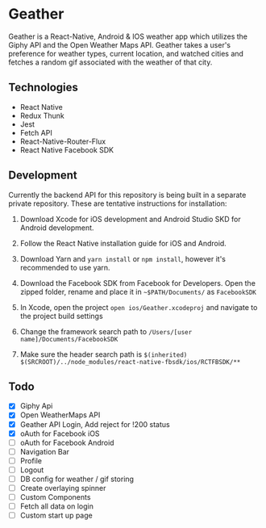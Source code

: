 # Geather

Geather is a React-Native, Android & IOS weather app which utilizes the Giphy API and the Open Weather Maps API. Geather takes a user's preference for weather types, current location, and watched cities and fetches a random gif associated with the weather of that city.


## Technologies

- React Native
- Redux Thunk
- Jest
- Fetch API
- React-Native-Router-Flux
- React Native Facebook SDK


## Development

Currently the backend API for this repository is being built in a separate private repository.
These are tentative instructions for installation:

1. Download Xcode for iOS development and Android Studio SKD for Android development.
2. Follow the React Native installation guide for iOS and Android.
3. Download Yarn and `yarn install` or `npm install`, however it's recommended to use yarn.

4. Download the Facebook SDK from Facebook for Developers. Open the zipped folder, rename and place it in `~$PATH/Documents/` as `FacebookSDK`
5. In Xcode, open the project `open ios/Geather.xcodeproj` and navigate to the project build settings
6. Change the framework search path to `/Users/[user name]/Documents/FacebookSDK`
7. Make sure the header search path is `$(inherited) $(SRCROOT)/../node_modules/react-native-fbsdk/ios/RCTFBSDK/**`


## Todo
- [x] Giphy Api
- [x] Open WeatherMaps API
- [x] Geather API Login, Add reject for !200 status
- [x] oAuth for Facebook iOS
- [ ] oAuth for Facebook Android
- [ ] Navigation Bar
- [ ] Profile
- [ ] Logout
- [ ] DB config for weather / gif storing
- [ ] Create overlaying spinner
- [ ] Custom Components
- [ ] Fetch all data on login
- [ ] Custom start up page
